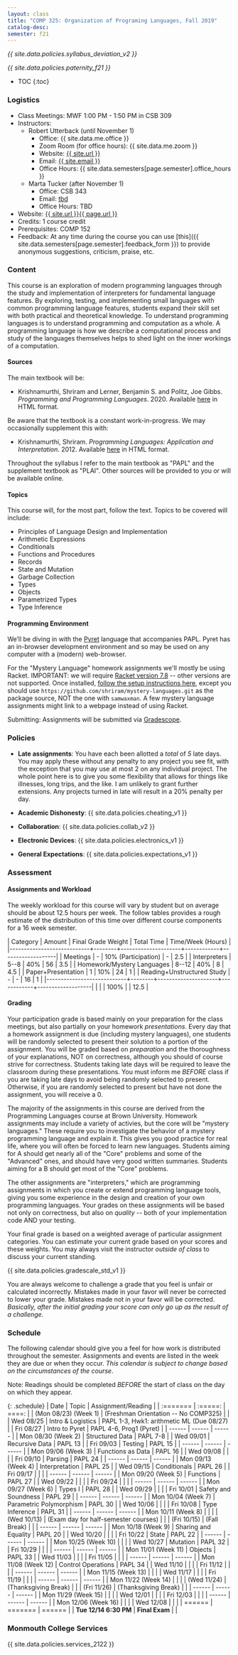 ```yaml
---
layout: class
title: "COMP 325: Organization of Programing Languages, Fall 2019"
catalog-desc:
semester: f21
---
```


*{{ site.data.policies.syllabus_deviation_v2 }}*

*{{ site.data.policies.paternity_f21 }}*

* TOC
{:toc}

### Logistics

* Class Meetings: MWF 1:00 PM - 1:50 PM in CSB 309
* Instructors: 
  * Robert Utterback (until November 1)
    * Office: {{ site.data.me.office }}
    * Zoom Room (for office hours): {{ site.data.me.zoom }}
    * Website: <a href="{{ site.url }}">{{ site.url }}</a>
    * Email: <a href="mailto:{{ site.email }}">{{ site.email }}</a>
    * Office Hours: {{ site.data.semesters[page.semester].office_hours }}
  * Marta Tucker (after November 1)
    * Office: CSB 343
    * Email: <a href="mailto:tbd">tbd</a>
    * Office Hours: TBD
* Website: <a href="{{ site.url }}{{ page.url }}">{{ site.url }}{{ page.url }}</a>
* Credits: 1 course credit
* Prerequisites: COMP 152
* Feedback: At any time during the course you can use
  [this]({{ site.data.semesters[page.semester].feedback_form }}) to provide
  anonymous suggestions, criticism, praise, etc.

### Content

This course is an exploration of modern programming languages through
the study and implementation of interpreters for fundamental language
features. By exploring, testing, and implementing small languages with
common programming language features, students expand their skill set
with both practical and theoretical knowledge. To understand
programming languages is to understand programming and computation as
a whole. A programming language is how we describe a computational
process and study of the languages themselves helps to shed light on
the inner workings of a computation.

#### Sources

The main textbook will be:

* Krishnamurthi, Shriram and Lerner, Benjamin S. and Politz, Joe
Gibbs. *Programming and Programming Languages*. 2020. Available
[here](http://papl.cs.brown.edu/2020/) in HTML format.

Be aware that the textbook is a constant work-in-progress. We may
occasionally supplement this with:

* Krishnamurthi, Shriram. *Programming Languages: Application and
Interpretation*. 2012. Available
[here](http://cs.brown.edu/courses/cs173/2012/book/) in HTML format.

Throughout the syllabus I refer to the main textbook as "PAPL" and the
supplement textbook as "PLAI". Other sources will be provided to you
or will be available online.

#### Topics

This course will, for the most part, follow the text. Topics to be covered will include:

* Principles of Language Design and Implementation
* Arithmetic Expressions
* Conditionals
* Functions and Procedures
* Records
* State and Mutation
* Garbage Collection
* Types
* Objects
* Parametrized Types
* Type Inference

#### Programming Environment

We’ll be diving in with the [Pyret](https://www.pyret.org) language
that accompanies PAPL. Pyret has an in-browser development environment
and so may be used on any computer with a (modern) web-browser.

For the "Mystery Language" homework assignments we'll mostly be using
Racket. IMPORTANT: we will require [Racket version
7.8](https://download.racket-lang.org/racket-v7.8.html) -- other
versions are not supported. Once installed, [follow the setup
instructions
here](http://cs.brown.edu/courses/cs173/2018/web/mysteries/mystery-setup.xml),
except you should use
`https://github.com/shriram/mystery-languages.git` as the package
source, NOT the one with `samwaxman`. A few mystery language
assignments might link to a webpage instead of using Racket.

Submitting: Assignments will be submitted via
[Gradescope](https://www.gradescope.com/).

### Policies

* **Late assignments**: You have each been allotted a *total* of *5*
late days. You may apply these without any penalty to any project you
see fit, with the exception that you may use at most 2 on any
individual project. The whole point here is to give you some
flexibility that allows for things like illnesses, long trips, and the
like. I am unlikely to grant further extensions. Any projects turned
in late will result in a 20% penalty per day.

* **Academic Dishonesty**: {{ site.data.policies.cheating_v1 }}

* **Collaboration**: {{ site.data.policies.collab_v2 }}

* **Electronic Devices**: {{ site.data.policies.electronics_v1 }}

* **General Expectations**: {{ site.data.policies.expectations_v1 }}

### Assessment

#### Assignments and Workload

The weekly workload for this course will vary by student but on
average should be about 12.5 hours per week. The follow tables
provides a rough estimate of the distribution of this time over
different course components for a 16 week semester.

| Category                   | Amount |  Final Grade Weight | Total Time | Time/Week (Hours) |
|----------------------------+--------+---------------------+------------+-------------------|
| Meetings                   |      - | 10% (Participation) |          - |               2.5 |
| Interpreters               |   5--8 |                 40% |         56 |               3.5 |
| Homework/Mystery Languages |  8--12 |                 40% |          8 |               4.5 |
| Paper+Presentation         |      1 |                 10% |         24 |                 1 |
| Reading+Unstructured Study |      - |                   - |         16 |                 1 |
|----------------------------+--------+---------------------+------------+-------------------|
|                            |        |                100% |            |              12.5 |

#### Grading

Your participation grade is based mainly on your preparation for the
class meetings, but also partially on your homework
*presentations*. Every day that a homework assignment is due
(including mystery languages), one students will be randomly selected
to present their solution to a portion of the assignment. You will be
graded based on *preparation* and the thoroughness of your
explanations, NOT on correctness, although you should of course strive
for correctness. Students taking late days will be required to leave
the classroom during these presentations. You must inform me *BEFORE*
class if you are taking late days to avoid being randomly selected to
present. Otherwise, if you are randomly selected to present but have
not done the assignment, you will receive a 0.

The majority of the assignments in this course are derived from the
Programming Languages course at Brown University. Homework assignments
may include a variety of activies, but the core will be "mystery
languages." These require you to investigate the behavior of a mystery
programming language and explain it. This gives you good practice for
real life, where you will often be forced to learn new
languages. Students aiming for A should get nearly all of the "Core"
problems and some of the "Advanced" ones, and should have very good
written summaries. Students aiming for a B should get most of the
"Core" problems.

The other assignments are "interpreters," which are programming
assignments in which you create or extend programming language tools,
giving you some experience in the design and creation of your own
programming languages. Your grades on these assignments will be based
not only on correctness, but also on *quality* -- both of your
implementation code AND your testing.

Your final grade is based on a weighted average of particular
assignment categories. You can estimate your current grade based on
your scores and these weights. You may always visit the instructor
*outside of class* to discuss your current standing.

{{ site.data.policies.gradescale_std_v1 }}

You are always welcome to challenge a grade that you feel is unfair or
calculated incorrectly. Mistakes made in your favor will never be
corrected to lower your grade. Mistakes made not in your favor will be
corrected. *Basically, after the initial grading your score can only
go up as the result of a challenge.*

### Schedule
The following calendar should give you a feel for how work is
distributed throughout the semester. Assignments and events are listed
in the week they are due or when they occur. *This calendar is subject
to change based on the circumstances of the course*.

Note: Readings should be completed *BEFORE* the start of class on the
day on which they appear.

{: .schedule}
| Date                  | Topic                                | Assignment/Reading                        |
| :=======              | :=====:                              | ====:                                     |
| (Mon 08/23) (Week 1)  | (Freshman Orientation -- No COMP325) |                                           |
| Wed 08/25             | Intro & Logistics                    | PAPL 1-3, Hwk1: arithmetic ML (Due 08/27) |
| Fri 08/27             | Intro to Pyret                       | PAPL 4-6, Prog1 (Pyret)                   |
| ------                | ------                               | ------                                    |
| Mon 08/30 (Week 2)    | Structured Data                      | PAPL 7-8                                  |
| Wed 09/01             | Recursive Data                       | PAPL 13                                   |
| Fri 09/03             | Testing                              | PAPL 15                                   |
| ------                | ------                               | ------                                    |
| Mon 09/06 (Week 3)    | Functions as Data                    | PAPL 16                                   |
| Wed 09/08             |                                      |                                           |
| Fri 09/10             | Parsing                              | PAPL 24                                   |
| ------                | ------                               | ------                                    |
| Mon 09/13 (Week 4)    | Interpretation                       | PAPL 25                                   |
| Wed 09/15             | Conditionals                         | PAPL 26                                   |
| Fri 09/17             |                                      |                                           |
| ------                | ------                               | ------                                    |
| Mon 09/20 (Week 5)    | Functions                            | PAPL 27                                   |
| Wed 09/22             |                                      |                                           |
| Fri 09/24             |                                      |                                           |
| ------                | ------                               | ------                                    |
| Mon 09/27 (Week 6)    | Types I                              | PAPL 28                                   |
| Wed 09/29             |                                      |                                           |
| Fri 10/01             | Safety and Soundness                 | PAPL 29                                   |
| ------                | ------                               | ------                                    |
| Mon 10/04 (Week 7)    | Parametric Polymorphism              | PAPL 30                                   |
| Wed 10/06             |                                      |                                           |
| Fri 10/08             | Type Inference                       | PAPL 31                                   |
| ------                | ------                               | ------                                    |
| Mon 10/11 (Week 8)    |                                      |                                           |
| (Wed 10/13)           | (Exam day for half-semester courses) |                                           |
| (Fri 10/15)           | (Fall Break)                         |                                           |
| ------                | ------                               | ------                                    |
| Mon 10/18 (Week 9)    | Sharing and Equality                 | PAPL 20                                   |
| Wed 10/20             |                                      |                                           |
| Fri 10/22             | State                                | PAPL 22                                   |
| ------                | ------                               | ------                                    |
| Mon 10/25 (Week 10)   |                                      |                                           |
| Wed 10/27             | Mutation                             | PAPL 32                                   |
| Fri 10/29             |                                      |                                           |
| ------                | ------                               | ------                                    |
| Mon 11/01 (Week 11)   | Objects                              | PAPL 33                                   |
| Wed 11/03             |                                      |                                           |
| Fri 11/05             |                                      |                                           |
| ------                | ------                               | ------                                    |
| Mon 11/08 (Week 12)   | Control Operations                   | PAPL 34                                   |
| Wed 11/10             |                                      |                                           |
| Fri 11/12             |                                      |                                           |
| ------                | ------                               | ------                                    |
| Mon 11/15 (Week 13)   |                                      |                                           |
| Wed 11/17             |                                      |                                           |
| Fri 11/19             |                                      |                                           |
| ------                | ------                               | ------                                    |
| Mon 11/22 (Week 14)   |                                      |                                           |
| (Wed 11/24)           | (Thanksgiving Break)                 |                                           |
| (Fri 11/26)           | (Thanksgiving Break)                 |                                           |
| ------                | ------                               | ------                                    |
| Mon 11/29 (Week 15)   |                                      |                                           |
| Wed 12/01             |                                      |                                           |
| Fri 12/03             |                                      |                                           |
| ------                | ------                               | ------                                    |
| Mon 12/06 (Week 16)   |                                      |                                           |
| Wed 12/08             |                                      |                                           |
| ======                | =======                              | ======                                    |
| **Tue 12/14 6:30 PM** | **Final Exam**                       |                                           |

### Monmouth College Services

{{ site.data.policies.services_2122 }}

<!-- Local Variables: -->
<!-- eval: (orgtbl-mode) -->
<!-- End: -->
